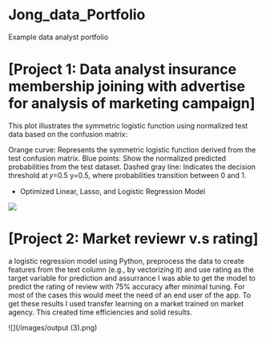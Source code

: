 # Jong_data_Portfolio
Example data analyst portfolio

# [Project 1: Data  analyst insurance membership joining with advertise for analysis of marketing campaign] 
This plot illustrates the symmetric logistic function using normalized test data based on the confusion matrix:

Orange curve: Represents the symmetric logistic function derived from the test confusion matrix.
Blue points: Show the normalized predicted probabilities from the test dataset.
Dashed gray line: Indicates the decision threshold at 
𝑦=0.5
y=0.5, where probabilities transition between 0 and 1.
* Optimized Linear, Lasso, and Logistic Regression Model


![](/images/output(2).png)


# [Project 2: Market reviewr v.s rating] 
 a logistic regression model using Python, preprocess the data to create features from the text column (e.g., by vectorizing it) and use rating as the target variable for prediction and assurrance
I was able to get the model to predict the rating of review  with 75% accuracy after minimal tuning. For most of the cases this would meet the need of an end user of the app. To get these results I used transfer learning on a market trained on market agency. This created time efficiencies and solid results. 

![](/images/output (3).png)
